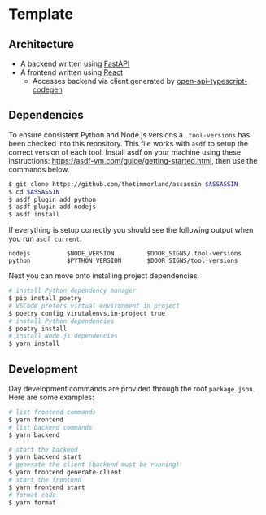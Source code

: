 # Template

## Architecture

- A backend written using [FastAPI](https://fastapi.tiangolo.com/)
- A frontend written using [React](https://reactjs.org/)
  - Accesses backend via client generated by
    [open-api-typescript-codegen](https://github.com/ferdikoomen/openapi-typescript-codegen)

## Dependencies

To ensure consistent Python and Node.js versions a `.tool-versions` has been
checked into this repository. This file works with `asdf` to setup the correct
version of each tool. Install asdf on your machine using these instructions:
https://asdf-vm.com/guide/getting-started.html, then use the commands below.

```sh
$ git clone https://github.com/thetimmorland/assassin $ASSASSIN
$ cd $ASSASSIN
$ asdf plugin add python
$ asdf plugin add nodejs
$ asdf install
```

If everything is setup correctly you should see the following output when you
run `asdf current`.

```
nodejs          $NODE_VERSION         $DOOR_SIGNS/.tool-versions
python          $PYTHON_VERSION       $DOOR_SIGNS/tool-versions
```

Next you can move onto installing project dependencies.

```sh
# install Python dependency manager
$ pip install poetry
# VSCode prefers virtual environment in project
$ poetry config virutalenvs.in-project true
# install Python dependencies
$ poetry install
# install Node.js dependencies
$ yarn install
```

## Development

Day development commands are provided through the root `package.json`. Here are
some examples:

```sh
# list frontend commands
$ yarn frontend
# list backend commands
$ yarn backend

# start the backend
$ yarn backend start
# generate the client (backend must be running)
$ yarn frontend generate-client
# start the frontend
$ yarn frontend start
# format code
$ yarn format
```

